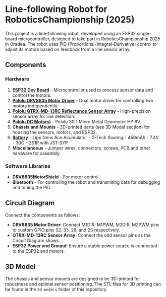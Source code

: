 # Line-following Robot for RoboticsChampionship (2025)

This project is a line-following robot, developed using an ESP32 single-board microcontroller, designed to take part in RoboticsChampionship 2025 in Oradea. The robot uses PID (Proportional-Integral-Derivative) control to adjust its motors based on feedback from a line sensor array.

## Components

### Hardware
1. **[ESP32 Dev Board](https://www.optimusdigital.ro/en/esp32-boards/12933-plusivo-esp32-and-ble-compatible-wireless-development-board.html?search_query=esp32&results=38)** - Microcontroller used to process sensor data and control the motors.
2. **[Pololu DRV8835 Motor Driver](https://www.pololu.com/product/2135)** - Dual motor driver for controlling two motors independently.
3. **[Pololu QTRX-MD-13RC Reflectance Sensor Array](https://www.pololu.com/product/4353)** - High-precision sensor array for line detection.
4. **[Pololu DC Motors](https://www.pololu.com/product/3062))** - Pololu 30:1 Micro Metal Gearmotor HP 6V.
5. **Chassis and Mounts** - 3D-printed parts (see 3D Model section) for housing the sensors, motors, and ESP32.
6. **[Battery](https://hpi-racing.ro/li-po-2s-74v/acumulator-lipo-gens-ace-g-tech-soaring-450mah-74v-30c-2s1p-cu-jst-syp.html)** - Lipo Gens Ace Acumulator - G-Tech Soaring - 450mAh - 7.4V - 30C - 2S1P with JST-SYP
7. **Miscellaneous** - Jumper wires, connectors, screws, PCB and other hardware for assembly.

### Software Libraries
- **DRV8835MotorShield** - For motor control.
- **Bluetooth** - For controlling the robot and transmiting data for debugging and tuning the PID.

## Circuit Diagram

Connect the components as follows:
- **DRV8835 Motor Driver**: Connect M1DIR, M1PWM, M2DIR, M2PWM pins to custom GPIO pins 32, 33, 26, and 25 respectively.
- **QTRX-MD-13RC Sensor Array**: Connect the odd sensor pins as the Circuit Diagram shows.
- **ESP32 Power and Ground**: Ensure a stable power source is connected to the ESP32 and motors.

## 3D Model

The chassis and sensor mounts are designed to be 3D-printed for robustness and optimal sensor positioning. The STL files for 3D printing can be found in the `3d-models` folder of this repository.

